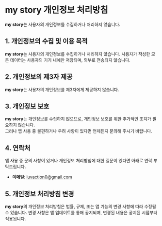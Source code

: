 # **my story** 개인정보 처리방침

**my story**는 사용자의 개인정보를 수집하거나 처리하지 않습니다.

## 1. 개인정보의 수집 및 이용 목적

**my story**는 사용자의 개인정보를 수집하거나 처리하지 않습니다. 사용자가 작성한 모든 데이터는 사용자의 기기 내에만 저장되며, 외부로 전송되지 않습니다.

## 2. 개인정보의 제3자 제공

**my story**는 사용자의 개인정보를 제3자에게 제공하지 않습니다.

## 3. 개인정보 보호

**my story**는 개인정보를 수집하지 않으므로, 개인정보 보호를 위한 추가적인 조치가 필요하지 않습니다.  
그러나 앱 사용 중 불편하거나 우려 사항이 있다면 언제든지 문의해 주시기 바랍니다.

## 4. 연락처

앱 사용 중 문의 사항이 있거나 개인정보 처리방침에 대한 질문이 있다면 아래로 연락 부탁드립니다.

- **이메일**: [luvaction0@gmail.com](mailto:luvaction0@gmail.com)

## 5. 개인정보 처리방침 변경

**my story**의 개인정보 처리방침은 법률, 규제, 또는 앱 기능의 변경 사항에 따라 수정될 수 있습니다. 변경 사항은 앱 업데이트를 통해 공지되며, 변경된 내용은 공지된 시점부터 적용됩니다.
